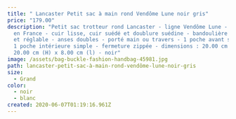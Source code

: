 ```yaml
---
title: " Lancaster Petit sac à main rond Vendôme Lune noir gris"
price: "179.00"
description: "Petit sac trotteur rond Lancaster - ligne Vendôme Lune - fabriqué
  en France - cuir lisse, cuir suédé et doublure suédine - bandoulière amovible
  et réglable - anses doubles - porté main ou travers - 1 poche avant simple et
  1 poche intérieure simple - fermeture zippée - dimensions : 20.00 cm (L) x
  20.00 cm (H) x 8.00 cm (l) - noir"
image: /assets/bag-buckle-fashion-handbag-45981.jpg
path: lancaster-petit-sac-à-main-rond-vendôme-lune-noir-gris
size:
  - Grand
color:
  - noir
  - blanc
created: 2020-06-07T01:19:16.961Z
---
```

